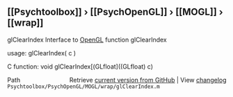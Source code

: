 ## [[Psychtoolbox]] &#8250; [[PsychOpenGL]] &#8250; [[MOGL]] &#8250; [[wrap]]

glClearIndex  Interface to [OpenGL](OpenGL) function glClearIndex  
  
usage:  glClearIndex( c )  
  
C function:  void glClearIndex[(GLfloat]((GLfloat) c)  




<div class="code_header" style="text-align:right;">
  <span style="float:left;">Path&nbsp;&nbsp;</span> <span class="counter">Retrieve <a href=
  "https://raw.github.com/Psychtoolbox-3/Psychtoolbox-3/beta/Psychtoolbox/PsychOpenGL/MOGL/wrap/glClearIndex.m">current version from GitHub</a> | View <a href=
  "https://github.com/Psychtoolbox-3/Psychtoolbox-3/commits/beta/Psychtoolbox/PsychOpenGL/MOGL/wrap/glClearIndex.m">changelog</a></span>
</div>
<div class="code">
  <code>Psychtoolbox/PsychOpenGL/MOGL/wrap/glClearIndex.m</code>
</div>

